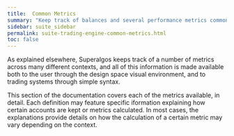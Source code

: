 ```yaml
---
title:  Common Metrics
summary: "Keep track of balances and several performance metrics common to multiple contexts."
sidebar: suite_sidebar
permalink: suite-trading-engine-common-metrics.html
toc: false
---
```


As explained elsewhere, Superalgos keeps track of a number of metrics across many different contexts, and all of this information is made available both to the user through the design space visual environment, and to trading systems through simple syntax.

This section of the documentation covers each of the metrics available, in detail. Each definition may feature specific iformation explaining how certain accounts are kept or metrics calculated. In most cases, the explanations provide details on how the calculation of a certain metric may vary depending on the context.

